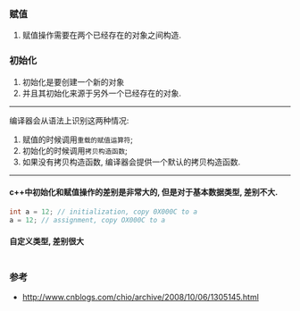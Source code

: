 ### 赋值
1. 赋值操作需要在两个已经存在的对象之间构造.

### 初始化
1. 初始化是要创建一个新的对象
2. 并且其初始化来源于另外一个已经存在的对象.


---

编译器会从语法上识别这两种情况:
1. 赋值的时候调用`重载的赋值运算符`;
2. 初始化的时候调用`拷贝构造函数`;
3. 如果没有拷贝构造函数, 编译器会提供一个默认的拷贝构造函数.


---

#### c++中初始化和赋值操作的差别是非常大的, 但是对于基本数据类型, 差别不大.
```c++
int a = 12; // initialization, copy 0X000C to a
a = 12; // assignment, copy OX000C to a
```


#### 自定义类型, 差别很大

```c++


```





### 参考
- http://www.cnblogs.com/chio/archive/2008/10/06/1305145.html

